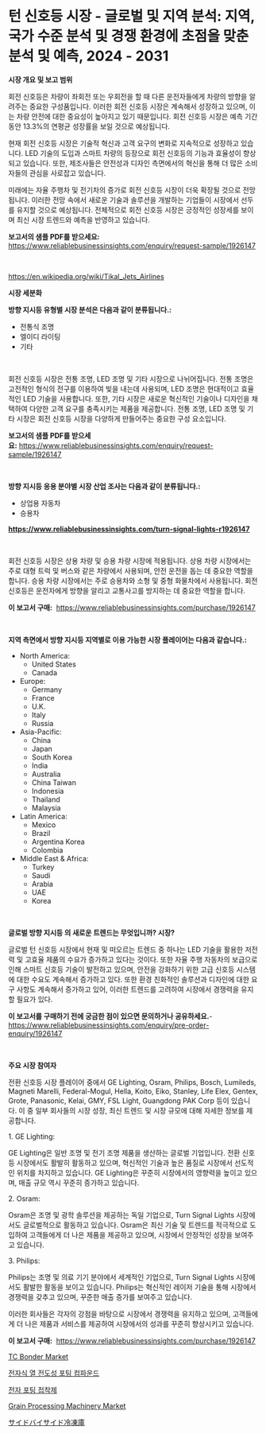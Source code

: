 <p><h1>턴 신호등 시장 - 글로벌 및 지역 분석: 지역, 국가 수준 분석 및 경쟁 환경에 초점을 맞춘 분석 및 예측, 2024 - 2031</h1></p><p><strong>시장 개요 및 보고 범위</strong></p>
<p><p>회전 신호등은 차량이 좌회전 또는 우회전을 할 때 다른 운전자들에게 차량의 방향을 알려주는 중요한 구성품입니다. 이러한 회전 신호등 시장은 계속해서 성장하고 있으며, 이는 차량 안전에 대한 중요성이 높아지고 있기 때문입니다. 회전 신호등 시장은 예측 기간 동안 13.3%의 연평균 성장률을 보일 것으로 예상됩니다.</p><p>현재 회전 신호등 시장은 기술적 혁신과 고객 요구의 변화로 지속적으로 성장하고 있습니다. LED 기술의 도입과 스마트 차량의 등장으로 회전 신호등의 기능과 효율성이 향상되고 있습니다. 또한, 제조사들은 안전성과 디자인 측면에서의 혁신을 통해 더 많은 소비자들의 관심을 사로잡고 있습니다.</p><p>미래에는 자율 주행차 및 전기차의 증가로 회전 신호등 시장이 더욱 확장될 것으로 전망됩니다. 이러한 전망 속에서 새로운 기술과 솔루션을 개발하는 기업들이 시장에서 선두를 유지할 것으로 예상됩니다. 전체적으로 회전 신호등 시장은 긍정적인 성장세를 보이며 최신 시장 트렌드와 예측을 반영하고 있습니다.</p></p>
<p><strong>보고서의 샘플 PDF를 받으세요:</strong> <a href="https://www.reliablebusinessinsights.com/enquiry/request-sample/1926147">https://www.reliablebusinessinsights.com/enquiry/request-sample/1926147</a></p>
<p>&nbsp;</p>
<p><a href="https://en.wikipedia.org/wiki/Tikal_Jets_Airlines">https://en.wikipedia.org/wiki/Tikal_Jets_Airlines</a></p>
<p><strong>시장 세분화</strong></p>
<p><strong>방향 지시등 유형별 시장 분석은 다음과 같이 분류됩니다.:</strong></p>
<p><ul><li>전통식 조명</li><li>엘이디 라이팅</li><li>기타</li></ul></p>
<p>&nbsp;</p>
<p><p>회전 신호등 시장은 전통 조명, LED 조명 및 기타 시장으로 나뉘어집니다. 전통 조명은 고전적인 형식의 전구를 이용하여 빛을 내는데 사용되며, LED 조명은 현대적이고 효율적인 LED 기술을 사용합니다.  또한, 기타 시장은 새로운 혁신적인 기술이나 디자인을 채택하여 다양한 고객 요구를 충족시키는 제품을 제공합니다. 전통 조명, LED 조명 및 기타 시장은 회전 신호등 시장을 다양하게 만들어주는 중요한 구성 요소입니다.</p></p>
<p><strong>보고서의 샘플 PDF를 받으세요:</strong>&nbsp;<a href="https://www.reliablebusinessinsights.com/enquiry/request-sample/1926147">https://www.reliablebusinessinsights.com/enquiry/request-sample/1926147</a></p>
<p>&nbsp;</p>
<p><strong> 방향 지시등 응용 분야별 시장 산업 조사는 다음과 같이 분류됩니다.:</strong></p>
<p><ul><li>상업용 자동차</li><li>승용차</li></ul></p>
<p><strong><a href="https://www.reliablebusinessinsights.com/turn-signal-lights-r1926147">https://www.reliablebusinessinsights.com/turn-signal-lights-r1926147</a></strong></p>
<p>&nbsp;</p>
<p><p>회전 신호등 시장은 상용 차량 및 승용 차량 시장에 적용됩니다. 상용 차량 시장에서는 주로 대형 트럭 및 버스와 같은 차량에서 사용되며, 안전 운전을 돕는 데 중요한 역할을 합니다. 승용 차량 시장에서는 주로 승용차와 소형 및 중형 화물차에서 사용됩니다. 회전 신호등은 운전자에게 방향을 알리고 교통사고를 방지하는 데 중요한 역할을 합니다.</p></p>
<p><strong>이 보고서 구매:</strong>&nbsp; <a href="https://www.reliablebusinessinsights.com/purchase/1926147">https://www.reliablebusinessinsights.com/purchase/1926147</a></p>
<p>&nbsp;</p>
<p><strong>지역 측면에서 방향 지시등 지역별로 이용 가능한 시장 플레이어는 다음과 같습니다.:</strong></p>
<p><ul>
    <li>
        North America:
        <ul>
            <li>United States</li>
            <li>Canada</li>
        </ul>
    </li>
    <li>
        Europe:
        <ul>
            <li>Germany</li>
            <li>France</li>
            <li>U.K.</li>
            <li>Italy</li>
            <li>Russia</li>
        </ul>
    </li>
    <li>
        Asia-Pacific:
        <ul>
            <li>China</li>
            <li>Japan</li>
            <li>South Korea</li>
            <li>India</li>
            <li>Australia</li>
            <li>China Taiwan</li>
            <li>Indonesia</li>
            <li>Thailand</li>
            <li>Malaysia</li>
        </ul>
    </li>
    <li>
        Latin America:
        <ul>
            <li>Mexico</li>
            <li>Brazil</li>
            <li>Argentina Korea</li>
            <li>Colombia</li>
        </ul>
    </li>
    <li>
        Middle East & Africa:
        <ul>
            <li>Turkey</li>
            <li>Saudi</li>
            <li>Arabia</li>
            <li>UAE</li>
            <li>Korea</li>
        </ul>
    </li>
    </ul></p>
<p>&nbsp;</p>
<p><strong>글로벌 방향 지시등 의 새로운 트렌드는 무엇입니까? 시장?</strong></p>
<p><p>글로벌 턴 신호등 시장에서 현재 및 떠오르는 트렌드 중 하나는 LED 기술을 활용한 저전력 및 고효율 제품의 수요가 증가하고 있다는 것이다. 또한 자율 주행 자동차의 보급으로 인해 스마트 신호등 기술이 발전하고 있으며, 안전을 강화하기 위한 고급 신호등 시스템에 대한 수요도 계속해서 증가하고 있다. 또한 환경 친화적인 솔루션과 디자인에 대한 요구 사항도 계속해서 증가하고 있어, 이러한 트렌드를 고려하여 시장에서 경쟁력을 유지할 필요가 있다.</p></p>
<p><strong>이 보고서를 구매하기 전에 궁금한 점이 있으면 문의하거나 공유하세요.</strong>- <a href="https://www.reliablebusinessinsights.com/enquiry/pre-order-enquiry/1926147">https://www.reliablebusinessinsights.com/enquiry/pre-order-enquiry/1926147</a></p>
<p>&nbsp;</p>
<p><strong>주요 시장 참여자</strong></p>
<p><p>전환 신호등 시장 플레이어 중에서 GE Lighting, Osram, Philips, Bosch, Lumileds, Magneti Marelli, Federal-Mogul, Hella, Koito, Eiko, Stanley, Life Elex, Gentex, Grote, Panasonic, Kelai, GMY, FSL Light, Guangdong PAK Corp 등이 있습니다. 이 중 일부 회사들의 시장 성장, 최신 트렌드 및 시장 규모에 대해 자세한 정보를 제공합니다.</p><p>1. GE Lighting:</p><p>GE Lighting은 일반 조명 및 전기 조명 제품을 생산하는 글로벌 기업입니다. 전환 신호등 시장에서도 활발히 활동하고 있으며, 혁신적인 기술과 높은 품질로 시장에서 선도적인 위치를 차지하고 있습니다. GE Lighting은 꾸준히 시장에서의 영향력을 높이고 있으며, 매출 규모 역시 꾸준히 증가하고 있습니다.</p><p>2. Osram:</p><p>Osram은 조명 및 광학 솔루션을 제공하는 독일 기업으로, Turn Signal Lights 시장에서도 글로벌적으로 활동하고 있습니다. Osram은 최신 기술 및 트렌드를 적극적으로 도입하여 고객들에게 더 나은 제품을 제공하고 있으며, 시장에서 안정적인 성장을 보여주고 있습니다.</p><p>3. Philips:</p><p>Philips는 조명 및 의료 기기 분야에서 세계적인 기업으로, Turn Signal Lights 시장에서도 활발한 활동을 보이고 있습니다. Philips는 혁신적인 레이저 기술을 통해 시장에서 경쟁력을 갖추고 있으며, 꾸준한 매출 증가를 보여주고 있습니다.</p><p>이러한 회사들은 각자의 강점을 바탕으로 시장에서 경쟁력을 유지하고 있으며, 고객들에게 더 나은 제품과 서비스를 제공하여 시장에서의 성과를 꾸준히 향상시키고 있습니다.</p></p>
<p><strong>이 보고서 구매:</strong>&nbsp;&nbsp;<a href="https://www.reliablebusinessinsights.com/purchase/1926147">https://www.reliablebusinessinsights.com/purchase/1926147</a></p>
<p><p><a href="https://github.com/gamblestampleyjenny50m5sl6/Market-Research-Report-List-3/blob/main/tc-bonder-market.md">TC Bonder Market</a></p><p><a href="https://github.com/nuekbpymrrz5/Market-Research-Report-List-2/blob/main/9415308172725.md">전자식 열 전도성 포팅 컴파운드</a></p><p><a href="https://github.com/emakpiahsopiah/Market-Research-Report-List-1/blob/main/6058714172724.md">전자 포팅 접착제</a></p><p><a href="https://www.linkedin.com/pulse/grain-processing-machinery-market-size-share-amp-trends-be6le?trackingId=W8IOwxGdGlvI3kxYqpbdMA%3D%3D">Grain Processing Machinery Market</a></p><p><a href="https://github.com/TerrellConn/Market-Research-Report-List-2/blob/main/5731002160603.md">サイドバイサイド冷凍庫</a></p></p>